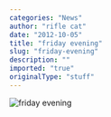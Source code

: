 ```yaml
---
categories: "News"
author: "rifle cat"
date: "2012-10-05"
title: "friday evening"
slug: "friday-evening"
description: ""
imported: "true"
originalType: "stuff"
---
```



![friday evening](nicotine.png) 


